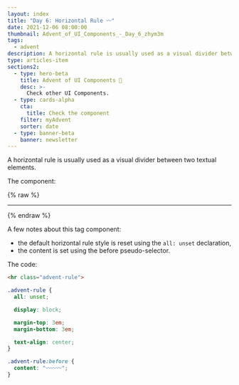 ```yaml
---
layout: index
title: "Day 6: Horizontal Rule 〰️"
date: 2021-12-06 08:00:00
thumbnail: Advent_of_UI_Components_-_Day_6_zhym3m
tags:
  - advent
description: A horizontal rule is usually used as a visual divider between two textual elements.
type: articles-item
sections2:
  - type: hero-beta
    title: Advent of UI Components 🎄
    desc: >-
      Check other UI Components.
  - type: cards-alpha
    cta:
      title: Check the component
    filter: myAdvent
    sorter: date
  - type: banner-beta
    banner: newsletter
---
```


A horizontal rule is usually used as a visual divider between two textual elements.

The component:

{% raw %}
<hr class="advent-rule">
<style>
.copy .advent-rule {
  all: unset;
  display: block;
  margin-top: 3em;
  margin-bottom: 3em;
  text-align: center;
}
.copy .advent-rule:before {
  all: unset;
  content: "〰️〰️〰️";
}
</style>
{% endraw %}

A few notes about this tag component:

- the default horizontal rule style is reset using the `all: unset` declaration,
- the content is set using the before pseudo-selector.

The code:

```html
<hr class="advent-rule">
```

```css
.advent-rule {
  all: unset;

  display: block;

  margin-top: 3em;
  margin-bottom: 3em;

  text-align: center;
}

.advent-rule:before {
  content: "〰️〰️〰️";
}
```
